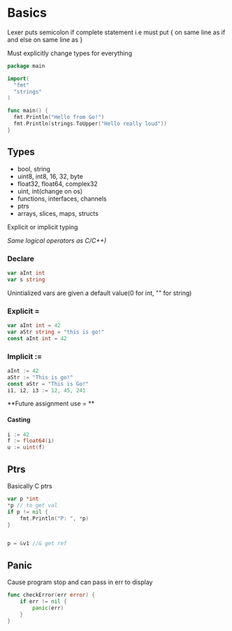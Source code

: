 # Basics

Lexer puts semicolon if complete statement i.e must put { on same line as if and else on same line as }

Must explicitly change types for everything

```go
package main

import(
  "fmt"
  "strings"
)

func main() {
  fmt.Println("Hello from Go!")
  fmt.Println(strings.ToUpper("Hello really loud"))
}
```

## Types

- bool, string
- uint8, int8, 16, 32, byte
- float32, float64, complex32
- uint, int(change on os)
- functions, interfaces, channels
- ptrs
- arrays, slices, maps, structs

Explicit or implicit typing

*Same logical operators as C/C++)*

### Declare

```go
var aInt int 
var s string
```

Unintialized vars are given a default value(0 for int, "" for string)

### Explicit =

```go
var aInt int = 42
var aStr string = "this is go!"
const aInt int = 42
```

### Implicit :=

```go
aInt := 42
aStr := "This is go!"
const aStr = "This is Go!"
i1, i2, i3 := 12, 45, 241
```

**Future assignment use = **

#### Casting

```go
i := 42
f := float64(i)
u := uint(f)
```



## Ptrs

Basically C ptrs

```go
var p *int 
*p // to get val 
if p != nil {
    fmt.Println("P: ", *p)
}


p = &v1 //& get ref
```

## Panic

Cause program stop and can pass in err to display

```go
func checkError(err error) {
    if err != nil {
        panic(err) 
    }
}
```

